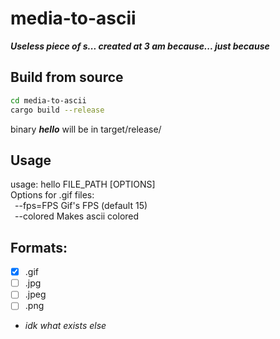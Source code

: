 # media-to-ascii

***Useless piece of s... created at 3 am because... just because***

## Build from source
```sh
cd media-to-ascii
cargo build --release
```
binary ***hello*** will be in target/release/

## Usage
usage: hello FILE_PATH [OPTIONS]
<br>Options for .gif files:
  <br>&ensp;--fps=FPS     Gif's FPS (default 15)
  <br>&ensp;--colored     Makes ascii colored

## Formats:
- [x] .gif
- [ ] .jpg
- [ ] .jpeg
- [ ] .png
- *idk what exists else*
